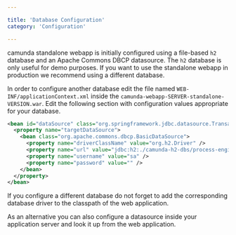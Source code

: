 ```yaml
---

title: 'Database Configuration'
category: 'Configuration'

---
```


camunda standalone webapp is initially configured using a file-based `h2` database
and an Apache Commons DBCP datasource. The `h2` database is only useful for demo purposes.
If you want to use the standalone webapp in production we recommend
using a different database.

In order to configure another database edit the file named
`WEB-INF/applicationContext.xml` inside the
`camunda-webapp-SERVER-standalone-VERSION.war`. Edit the following
section with configuration values appropriate for your database.

```xml
<bean id="dataSource" class="org.springframework.jdbc.datasource.TransactionAwareDataSourceProxy">
  <property name="targetDataSource">
    <bean class="org.apache.commons.dbcp.BasicDataSource">
      <property name="driverClassName" value="org.h2.Driver" />
      <property name="url" value="jdbc:h2:./camunda-h2-dbs/process-engine;MVCC=TRUE;TRACE_LEVEL_FILE=0;DB_CLOSE_ON_EXIT=FALSE" />
      <property name="username" value="sa" />
      <property name="password" value="" />
    </bean>
  </property>
</bean>
```

<div class="alert alert-warning">
  If you configure a different database do not forget to add the corresponding database driver to the classpath of the web application.
</div>

As an alternative you can also configure a datasource inside your application server and look it up from
the web application.
